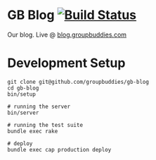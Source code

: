 # GB Blog [![Build Status](https://semaphoreapp.com/api/v1/projects/245a3016-039e-4141-b343-f7940cb7e3ff/302931/shields_badge.svg)](https://semaphoreapp.com/groupbuddies/gb-blog)

Our blog. Live @ [blog.groupbuddies.com](blog.groupbuddies.com)

# Development Setup

    git clone git@github.com/groupbuddies/gb-blog
    cd gb-blog
    bin/setup

    # running the server
    bin/server

    # running the test suite
    bundle exec rake

    # deploy
    bundle exec cap production deploy
